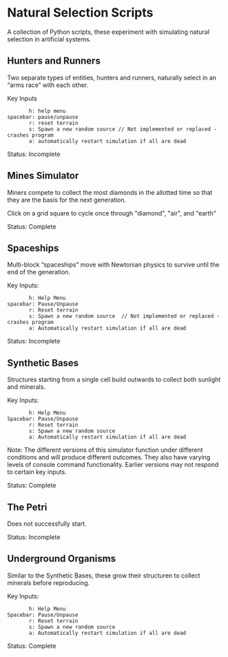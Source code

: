 # Natural Selection Scripts
A collection of Python scripts, these experiment with simulating natural selection in artificial systems.

## Hunters and Runners
Two separate types of entities, hunters and runners, naturally select in an “arms race” with each other.

Key Inputs

           h: help menu
    spacebar: pause/unpause
           r: reset terrain
           s: Spawn a new random source // Not implemented or replaced - crashes program
           a: automatically restart simulation if all are dead

Status: Incomplete


## Mines Simulator
Miners compete to collect the most diamonds in the allotted time so that they are the basis for the next generation.

Click on a grid square to cycle once through "diamond", "air", and "earth"

Status: Complete


## Spaceships
Multi-block “spaceships” move with Newtonian physics to survive until the end of the generation.

Key Inputs:

           h: Help Menu
    spacebar: Pause/Unpause
           r: Reset terrain
           s: Spawn a new random source  // Not implemented or replaced - crashes program
           a: Automatically restart simulation if all are dead

Status: Incomplete


## Synthetic Bases
Structures starting from a single cell build outwards to collect both sunlight and minerals.

Key Inputs:

           h: Help Menu
    Spacebar: Pause/Unpause
           r: Reset terrain
           s: Spawn a new random source
           a: Automatically restart simulation if all are dead

Note: The different versions of this simulator function under different conditions and will produce different outcomes. They also have varying levels of console command functionality. Earlier versions may not respond to certain key inputs.

Status: Complete

## The Petri
Does not successfully start.

Status: Incomplete


## Underground Organisms
Similar to the Synthetic Bases, these grow their structuren to collect minerals before reproducing.

Key Inputs:

           h: Help Menu
    Spacebar: Pause/Unpause
           r: Reset terrain
           s: Spawn a new random source
           a: Automatically restart simulation if all are dead

Status: Complete
